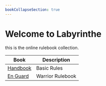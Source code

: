 ```yaml
---
bookCollapseSection: true
---
```

# Welcome to Labyrinthe

this is the online rulebook collection.

|Book|Description|
|---|---|
|[Handbook](./books/handbook)| Basic Rules|
|[En Guard](./books/en-guard)|Warrior Rulebook|
